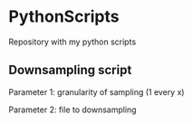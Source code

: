 # PythonScripts
Repository with my python scripts

## Downsampling script
Parameter 1: granularity of sampling (1 every x)

Parameter 2: file to downsampling


